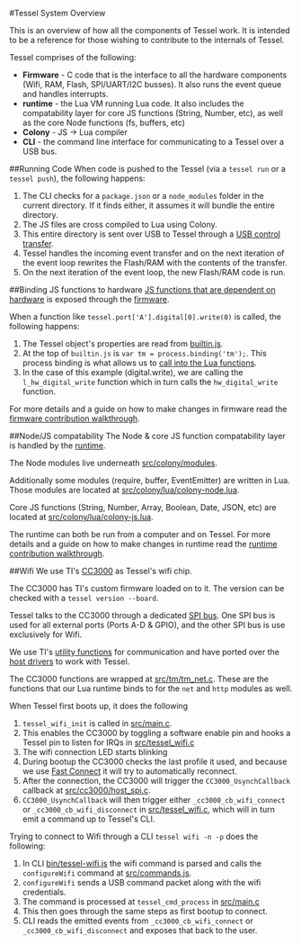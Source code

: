 #Tessel System Overview

This is an overview of how all the components of Tessel work. It is intended to be a reference for those wishing to contribute to the internals of Tessel.

Tessel comprises of the following:
 
* **Firmware** - C code that is the interface to all the hardware components (Wifi, RAM, Flash, SPI/UART/I2C busses). It also runs the event queue and handles interrupts.
* **runtime** - the Lua VM running Lua code. It also includes the compatability layer for core JS functions (String, Number, etc), as well as the core Node functions (fs, buffers, etc)
* **Colony** - JS -> Lua compiler
* **CLI** - the command line interface for communicating to a Tessel over a USB bus. 

##Running Code
When code is pushed to the Tessel (via a `tessel run` or a `tessel push`), the following happens:

1. The CLI checks for a `package.json` or a `node_modules` folder in the current directory. If it finds either, it assumes it will bundle the entire directory.
2. The JS files are cross compiled to Lua using Colony.
3. This entire directory is sent over USB to Tessel through a [USB control transfer](http://www.beyondlogic.org/usbnutshell/usb4.shtml#Control).
5. Tessel handles the incoming event transfer and on the next iteration of the event loop rewrites the Flash/RAM with the contents of the transfer.
6. On the next iteration of the event loop, the new Flash/RAM code is run.

##Binding JS functions to hardware
[JS functions that are dependent on hardware](https://github.com/tessel/docs/blob/master/hardware-api.md) is exposed through the [firmware](https://github.com/tessel/firmware).

When a function like `tessel.port['A'].digital[0].write(0)` is 
called, the following happens:

1. The Tessel object's properties are read from [builtin.js](https://github.com/tessel/firmware/blob/master/builtin/tessel.js).
2. At the top of `builtin.js` is `var tm = process.binding('tm');`. This process binding is what allows us to [call into the Lua functions](https://github.com/tessel/firmware/blob/master/src/hw/l_hw.c#L709).
3. In the case of this example (digital.write), we are calling the `l_hw_digital_write` function which in turn calls the `hw_digital_write` function.

For more details and a guide on how to make changes in firmware read the [firmware contribution walkthrough]().


##Node/JS compatability
The Node & core JS function compatability layer is handled by the [runtime](https://github.com/tessel/runtime).

The Node modules live underneath [src/colony/modules](https://github.com/tessel/runtime/tree/master/src/colony/modules).

Additionally some modules (require, buffer, EventEmitter) are written in Lua. Those modules are located at [src/colony/lua/colony-node.lua](https://github.com/tessel/runtime/blob/master/src/colony/lua/colony-node.lua). 

Core JS functions (String, Number, Array, Boolean, Date, JSON, etc) are located at [src/colony/lua/colony-js.lua](https://github.com/tessel/runtime/blob/master/src/colony/lua/colony-js.lua).

The runtime can both be run from a computer and on Tessel. For more details and a guide on how to make changes in runtime read the [runtime contribution walkthrough]().

##Wifi
We use TI's [CC3000](http://processors.wiki.ti.com/index.php/CC3000) as Tessel's wifi chip. 

The CC3000 has TI's custom firmware loaded on to it. The version can be checked with a `tessel version --board`.

Tessel talks to the CC3000 through a dedicated [SPI bus](http://en.wikipedia.org/wiki/Serial_Peripheral_Interface_Bus). One SPI bus is used for all external ports (Ports A-D & GPIO), and the other SPI bus is use exclusively for Wifi. 

We use TI's [utility functions](https://github.com/tessel/firmware/tree/master/src/cc3000/utility) for communication and have ported over the [host drivers](https://github.com/tessel/firmware/blob/master/src/cc3000/host_spi.c) to work with Tessel.

The CC3000 functions are wrapped at [src/tm/tm_net.c](https://github.com/tessel/firmware/blob/master/src/tm/tm_net.c). These are the functions that our Lua runtime binds to for the `net` and `http` modules as well.

When Tessel first boots up, it does the following

1. `tessel_wifi_init` is called in [src/main.c](https://github.com/tessel/firmware/blob/master/src/main.c).
2. This enables the CC3000 by toggling a software enable pin and hooks a Tessel pin to listen for IRQs in [src/tessel_wifi.c](https://github.com/tessel/firmware/blob/master/src/tessel_wifi.c)
3. The wifi connection LED starts blinking
4. During bootup the CC3000 checks the last profile it used, and because we use [Fast Connect](http://processors.wiki.ti.com/index.php/CC3000_Host_Programming_Guide#Using_WLAN_policy_and_profiles) it will try to automatically reconnect.
5. After the connection, the CC3000 will trigger the `CC3000_UsynchCallback` callback at [src/cc3000/host_spi.c](https://github.com/tessel/firmware/blob/master/src/cc3000/host_spi.c). 
6. `CC3000_UsynchCallback` will then trigger either `_cc3000_cb_wifi_connect` or `_cc3000_cb_wifi_disconnect` in [src/tessel_wifi.c](https://github.com/tessel/firmware/blob/master/src/tessel_wifi.c), which will in turn emit a command up to Tessel's CLI.

Trying to connect to Wifi through a CLI `tessel wifi -n -p` does the following:

1. In CLI [bin/tessel-wifi.js](https://github.com/tessel/cli/blob/master/bin/tessel-wifi.js) the wifi command is parsed and calls the `configureWifi` command at [src/commands.js](https://github.com/tessel/cli/blob/master/src/commands.js).
2. `configureWifi` sends a USB command packet along with the wifi credentials.
3. The command is processed at `tessel_cmd_process` in [src/main.c](https://github.com/tessel/firmware/blob/master/src/main.c)
4. This then goes through the same steps as first bootup to connect.
5. CLI reads the emitted events from `_cc3000_cb_wifi_connect` or `_cc3000_cb_wifi_disconnect` and exposes that back to the user.
